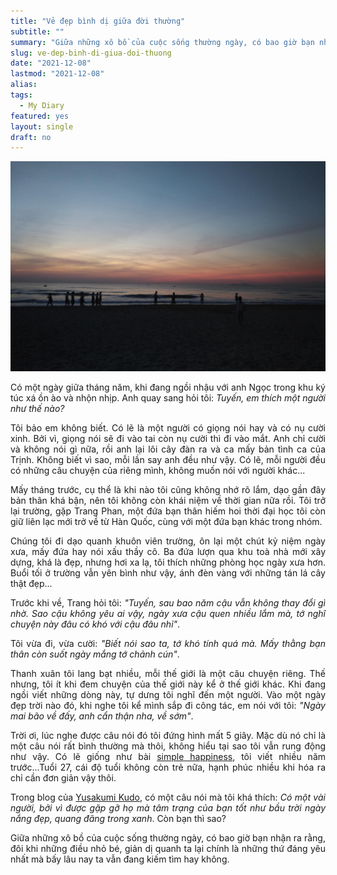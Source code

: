 ```yaml
---
title: "Vẻ đẹp bình dị giữa đời thường"
subtitle: ""
summary: "Giữa những xô bồ của cuộc sống thường ngày, có bao giờ bạn nhận ra rằng, đôi khi những điều nhỏ bé, giản dị quanh ta lại chính là những thứ đáng yêu nhất mà bấy lâu nay ta vẫn đang..."
slug: ve-dep-binh-di-giua-doi-thuong
date: "2021-12-08"
lastmod: "2021-12-08"
alias:
tags:
  - My Diary
featured: yes
layout: single
draft: no
---
```


<p style = "text-align: center"><img src="./featured.jpg"></p>

<p style = "text-align: justify">Có một ngày giữa tháng năm, khi đang ngồi nhậu với anh Ngọc trong khu ký túc xá ồn ào và nhộn nhịp. Anh quay sang hỏi tôi: <i>Tuyến, em thích một người như thế nào?</i></p>

<p style = "text-align: justify">Tôi bảo em không biết. Có lẽ là một người có giọng nói hay và có nụ cười xinh. Bởi vì, giọng nói sẽ đi vào tai còn nụ cười thì đi vào mắt. Anh chỉ cười và không nói gì nữa, rồi anh lại lôi cây đàn ra và ca mấy bản tình ca của Trịnh. Không biết vì sao, mỗi lần say anh đều như vậy. Có lẽ, mỗi người đều có những câu chuyện của riêng mình, không muốn nói với người khác... </p>

<p style = "text-align: justify">Mấy tháng trước, cụ thể là khi nào tôi cũng không nhớ rõ lắm, dạo gần đây bản thân khá bận, nên tôi không còn khái niệm về thời gian nữa rồi. Tôi trở lại trường, gặp Trang Phan, một đứa bạn thân hiếm hoi thời đại học tôi còn giữ liên lạc mới trở về từ Hàn Quốc, cùng với một đứa bạn khác trong nhóm.</p>

<p style = "text-align: justify">Chúng tôi đi dạo quanh khuôn viên trường, ôn lại một chút kỷ niệm ngày xưa, mấy đứa hay nói xấu thầy cô. Ba đứa lượn qua khu toà nhà mới xây dựng, khá là đẹp, nhưng hơi xa lạ, tôi thích những phòng học ngày xưa hơn. Buổi tối ở trường vẫn yên bình như vậy, ánh đèn vàng với những tán lá cây thật đẹp...</p>

<p style = "text-align: justify">Trước khi về, Trang hỏi tôi: <i>"Tuyến, sau bao năm cậu vẫn không thay đổi gì nhờ. Sao cậu không yêu ai vậy, ngày xưa cậu quen nhiều lắm mà, tớ nghĩ chuyện này đâu có khó với cậu đâu nhỉ"</i>.</p>

<p style = "text-align: justify">Tôi vừa đi, vừa cười: <i>"Biết nói sao ta, tớ khó tính quá mà. Mấy thằng bạn thân còn suốt ngày mắng tớ chảnh cún"</i>.</p>

<p style = "text-align: justify">Thanh xuân tôi lang bạt nhiều, mỗi thế giới là một câu chuyện riêng. Thế nhưng, tôi ít khi đem chuyện của thế giới này kể ở thế giới khác. Khi đang ngồi viết những dòng này, tự dưng tôi nghĩ đến một người. Vào một ngày đẹp trời nào đó, khi nghe tôi kể mình sắp đi công tác, em nói với tôi: <i>"Ngày mai bão về đấy, anh cẩn thận nha, về sớm"</i>.</p>

<p style = "text-align: justify">Trời ơi, lúc nghe được câu nói đó tôi đứng hình mất 5 giây. Mặc dù nó chỉ là một câu nói rất bình thường mà thôi, không hiểu tại sao tôi vẫn rung động như vậy. Có lẽ giống như bài <a href="/diary/2015-happy-simple/">simple happiness</a>, tôi viết nhiều năm trước...Tuổi 27, cái độ tuổi không còn trẻ nữa, hạnh phúc nhiều khi hóa ra chỉ cần đơn giản vậy thôi.</p>

<p style = "text-align: justify">Trong blog của <a href="https://yusakumi-kudo-haha.tumblr.com/">Yusakumi Kudo</a>, có một câu nói mà tôi khá thích: <i>Có một vài người, bởi vì được gặp gỡ họ mà tâm trạng của bạn tốt như bầu trời ngày nắng đẹp, quang đãng trong xanh</i>. Còn bạn thì sao?</p>

<p style = "text-align: justify">Giữa những xô bồ của cuộc sống thường ngày, có bao giờ bạn nhận ra rằng, đôi khi những điều nhỏ bé, giản dị quanh ta lại chính là những thứ đáng yêu nhất mà bấy lâu nay ta vẫn đang kiếm tìm hay không.</p>
